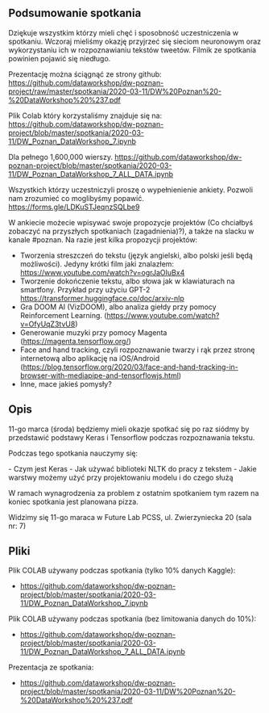 ## Podsumowanie spotkania

Dziękuje wszystkim którzy mieli chęć i sposobność uczestniczenia w spotkaniu. Wczoraj mieliśmy okazję przyjrzeć się sieciom neuronowym oraz wykorzystaniu ich w rozpoznawianiu tekstów tweetów. Filmik ze spotkania powinien pojawić się niedługo.

Prezentację można ściągnąć ze strony github:
https://github.com/dataworkshop/dw-poznan-project/raw/master/spotkania/2020-03-11/DW%20Poznan%20-%20DataWorkshop%20%237.pdf

Plik Colab który korzystaliśmy znajduje się na: 
https://github.com/dataworkshop/dw-poznan-project/blob/master/spotkania/2020-03-11/DW_Poznan_DataWorkshop_7.ipynb

Dla pełnego 1,600,000 wierszy.
https://github.com/dataworkshop/dw-poznan-project/blob/master/spotkania/2020-03-11/DW_Poznan_DataWorkshop_7_ALL_DATA.ipynb

Wszystkich którzy uczestniczyli proszę o wypełnienienie ankiety. Pozwoli nam zrozumieć co moglibyśmy popawić.
https://forms.gle/LDKuSTJeqnzSQLbe9

W ankiecie możecie wpisywać swoje propozycje projektów (Co chciałbyś zobaczyć na przyszłych spotkaniach (zagadnienia)?), a także na slacku w kanale #poznan. Na razie jest kilka propozycji projektów:

- Tworzenia streszczeń do tekstu (język angielski, albo polski jeśli będą możliwości).  Jedyny krótki film jaki znalazłem: https://www.youtube.com/watch?v=ogrJaOIuBx4
- Tworzenie dokończenie tekstu, albo słowa jak w klawiaturach na smartfony. Przykład przy użyciu GPT-2 https://transformer.huggingface.co/doc/arxiv-nlp
- Gra DOOM AI (VizDOOM), albo analiza giełdy przy pomocy Reinforcement Learning. (https://www.youtube.com/watch?v=OfyUqZ3tvU8)
- Generowanie muzyki przy pomocy Magenta (https://magenta.tensorflow.org/)
- Face and hand tracking, czyli rozpoznawanie twarzy i rąk przez stronę internetową albo aplikację na iOS/Android
(https://blog.tensorflow.org/2020/03/face-and-hand-tracking-in-browser-with-mediapipe-and-tensorflowjs.html)
- Inne, mace jakieś pomysły? 

## Opis

11-go marca (środa) będziemy mieli okazje spotkać się po raz siódmy by przedstawić podstawy Keras i Tensorflow podczas rozpoznawania tekstu.

Podczas tego spotkania nauczymy się:

\- Czym jest Keras
\- Jak używać biblioteki NLTK do pracy z tekstem
\- Jakie warstwy możemy użyć przy projektowaniu modelu i do czego służą

W ramach wynagrodzenia za problem z ostatnim spotkaniem tym razem na koniec spotkania jest planowana pizza.

Widzimy się 11-go maraca w Future Lab PCSS, ul. Zwierzyniecka 20 (sala nr: 7)

## Pliki

Plik COLAB używany podczas spotkania (tylko 10% danych Kaggle):

* https://github.com/dataworkshop/dw-poznan-project/blob/master/spotkania/2020-03-11/DW_Poznan_DataWorkshop_7.ipynb

Plik COLAB używany podczas spotkania (bez limitowania danych do 10%): 

* https://github.com/dataworkshop/dw-poznan-project/blob/master/spotkania/2020-03-11/DW_Poznan_DataWorkshop_7_ALL_DATA.ipynb

Prezentacja ze spotkania:

* https://github.com/dataworkshop/dw-poznan-project/blob/master/spotkania/2020-03-11/DW%20Poznan%20-%20DataWorkshop%20%237.pdf
